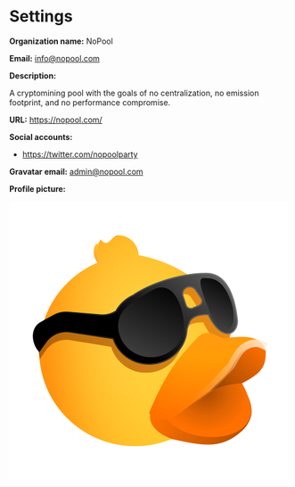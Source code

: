 # Settings

**Organization name:** NoPool

**Email:** info@nopool.com

**Description:**

A cryptomining pool with the goals of no centralization, no emission footprint, and no performance
compromise.

**URL:** https://nopool.com/

**Social accounts:**

* https://twitter.com/nopoolparty

**Gravatar email:** admin@nopool.com

**Profile picture:**

![Profile](profile.png)
